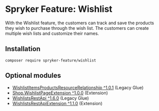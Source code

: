 # Spryker Feature: Wishlist

With the Wishlist feature, the customers can track and save the products they wish to purchase through the wish list. The customers can create multiple wish lists and customize their names.

## Installation

```
composer require spryker-feature/wishlist
```

## Optional modules
- [WishlistItemsProductsResourceRelationship ^1.0.1](https://github.com/spryker/wishlist-items-products-resource-relationship) (Legacy Glue)
- [Shop.WishlistPageExtension ^1.0.0](https://github.com/spryker-shop/wishlist-page-extension) (Extension)
- [WishlistsRestApi ^1.6.0](https://github.com/spryker/wishlists-rest-api) (Legacy Glue)
- [WishlistsRestApiExtension ^1.1.0](https://github.com/spryker/wishlists-rest-api-extension) (Extension)
